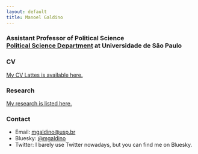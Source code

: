 ```yaml
---
layout: default
title: Manoel Galdino
---
```


### Assistant Professor of Political Science <br> [Political Science Department](https://dcp.fflch.usp.br/) at Universidade de São Paulo

### CV
[My CV Lattes is available here.](http://lattes.cnpq.br/9398710384205803)

### Research
[My research is listed here.](research/)

### Contact
- Email: mgaldino@usp.br
- Bluesky: [@mgaldino](https://bsky.app/profile/mgaldino.bsky.social)
- Twitter: I barely use Twitter nowadays, but you can find me on Bluesky.